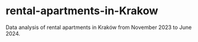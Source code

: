 # rental-apartments-in-Krakow
Data analysis of rental apartments in Kraków from November 2023 to June 2024.
